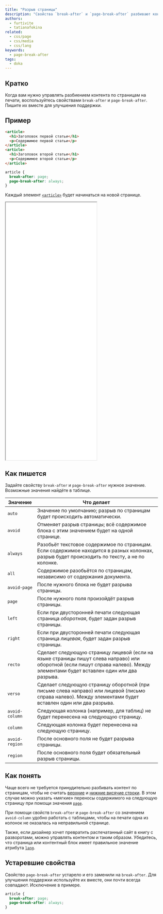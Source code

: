 ```yaml
---
title: "Разрыв страницы"
description: "Свойства `break-after` и `page-break-after` разбивают контент по страницам при печати."
authors:
  - furtivite
  - tatianafokina
related:
  - css/page
  - css/media
  - css/lang
keywords:
  - page-break-after
tags:
  - doka
---
```


## Кратко

Когда вам нужно управлять разбиением контента по страницам на печати, воспользуйтесь свойствами `break-after` и `page-break-after`. Пишите их вместе для улучшения поддержки.

## Пример

```html
<article>
  <h1>Заголовок первой статьи</h1>
  <p>Содержимое первой статьи</p>
</article>
<article>
  <h1>Заголовок второй статьи</h1>
  <p>Содержимое второй статьи</p>
</article>
```

```css
article {
  break-after: page;
  page-break-after: always;
}
```

Каждый элемент [`<article>`](/html/article/) будет начинаться на новой странице.

<iframe title="Пример страницы с переносом текста и без" src="demos/print-me/" height="850"></iframe>

## Как пишется

Задайте свойству `break-after` и `page-break-after` нужное значение. Возможные значения найдёте в таблице.

| Значение | Что делает |
|----------|------------|
| `auto`   | Значение по умолчанию; разрыв по страницам будет происходить автоматически. |
| `avoid`  | Отменяет разрыв страницы; всё содержимое блока с этим значением будет на одной странице. |
| `always` | Разобьёт текстовое содержимое по страницам. Если содержимое находится в разных колонках, разрыв будет происходить по тексту, а не по колонке. |
| `all`    | Содержимое разобьётся по страницам, независимо от содержания документа. |
| `avoid-page` | После нужного блока не будет разрыва страницы. |
| `page`   | После нужного поля произойдёт разрыв страницы. |
| `left`   | Если при двусторонней печати следующая страница _оборотная_, будет задан разрыв страницы. |
| `right`  | Если при двусторонней печати следующая страница _лицевая_, будет задан разрыв страницы. |
| `recto`  | Сделает следующую страницу лицевой (если на языке страницы пишут слева направо) или оборотной (если пишут справа налево). Между элементами будет вставлен один или два разрыва. |
| `verso`  | Сделает следующую страницу оборотной (при письме слева направо) или лицевой (письмо справа налево). Между элементами будет вставлен один или два разрыва. |
| `avoid-column` | Следующая колонка (например, для таблиц) не будет перенесена на следующую страницу. |
| `column` | Следующая колонка будет перенесена на следующую страницу. |
| `avoid-region` | После основного поля не будет разрыва страницы. |
| `region` | После основного поля будет обязательный разрыв страницы. |

## Как понять

Чаще всего не требуется принудительно разбивать контент по страницам, чтобы не считать [верхние](/css/orphans/) и [нижние висячие строки](/css/widows/). В этом случае можно указать «мягкие» переносы содержимого на следующую страницу при помощи значения [`page`](/css/page/).

При помощи свойств `break-after` и `page-break-after` со значением `avoid-column` удобно работать с таблицами, чтобы на печати одна из колонок не оказалась на неправильной странице.

Также, если дизайнер хочет превратить распечатанный сайт в книгу с разворотами, можно управлять контентом и таким образом. Убедитесь, что страница или контентный блок имеет правильное значение атрибута [`lang`](/html/global-attrs/#lang).

## Устаревшие свойства

Свойство `page-break-after` устарело и его заменили на `break-after`. Для улучшения поддержки используйте их вместе, они почти всегда совпадают. Исключение в примере.

```css
article {
  break-after: page;
  page-break-after: always;
}
```
